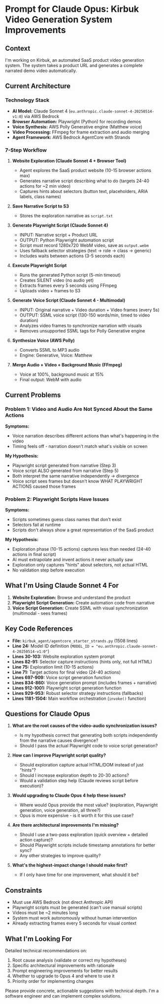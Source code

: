 # Prompt for Claude Opus: Kirbuk Video Generation System Improvements

## Context

I'm working on Kirbuk, an automated SaaS product video generation system. The system takes a product URL and generates a complete narrated demo video automatically.

## Current Architecture

### Technology Stack
- **AI Model:** Claude Sonnet 4 (`eu.anthropic.claude-sonnet-4-20250514-v1:0`) via AWS Bedrock
- **Browser Automation:** Playwright (Python) for recording demos
- **Voice Synthesis:** AWS Polly Generative engine (Matthew voice)
- **Video Processing:** FFmpeg for frame extraction and audio merging
- **Agent Framework:** AWS Bedrock AgentCore with Strands

### 7-Step Workflow

1. **Website Exploration (Claude Sonnet 4 + Browser Tool)**
   - Agent explores the SaaS product website (10-15 browser actions max)
   - Generates narrative script describing what to do (targets 24-40 actions for ~2 min video)
   - Captures hints about selectors (button text, placeholders, ARIA labels, class names)

2. **Save Narrative Script to S3**
   - Stores the exploration narrative as `script.txt`

3. **Generate Playwright Script (Claude Sonnet 4)**
   - INPUT: Narrative script + Product URL
   - OUTPUT: Python Playwright automation script
   - Script must record 1280x720 WebM video, save as `output.webm`
   - Uses fallback selector strategies (text → role → class → generic)
   - Includes waits between actions (3-5 seconds each)

4. **Execute Playwright Script**
   - Runs the generated Python script (5-min timeout)
   - Creates SILENT video (no audio yet)
   - Extracts frames every 5 seconds using FFmpeg
   - Uploads video + frames to S3

5. **Generate Voice Script (Claude Sonnet 4 - Multimodal)**
   - INPUT: Original narrative + Video duration + Video frames (every 5s)
   - OUTPUT: SSML voice script (130-150 words/min, timed to video duration)
   - Analyzes video frames to synchronize narration with visuals
   - Removes unsupported SSML tags for Polly Generative engine

6. **Synthesize Voice (AWS Polly)**
   - Converts SSML to MP3 audio
   - Engine: Generative, Voice: Matthew

7. **Merge Audio + Video + Background Music (FFmpeg)**
   - Voice at 100%, background music at 15%
   - Final output: WebM with audio

## Current Problems

### Problem 1: Video and Audio Are Not Synced About the Same Actions

**Symptoms:**
- Voice narration describes different actions than what's happening in the video
- Timing feels off - narration doesn't match what's visible on screen

**My Hypothesis:**
- Playwright script generated from narrative (Step 3)
- Voice script ALSO generated from narrative (Step 5)
- Both interpret the same narrative independently → divergence
- Voice script sees frames but doesn't know WHAT PLAYWRIGHT ACTIONS caused those frames

### Problem 2: Playwright Scripts Have Issues

**Symptoms:**
- Scripts sometimes guess class names that don't exist
- Selectors fail at runtime
- Scripts don't always show a great representation of the SaaS product

**My Hypothesis:**
- Exploration phase (10-15 actions) captures less than needed (24-40 actions in final script)
- AI must extrapolate and invent actions it never actually saw
- Exploration only captures "hints" about selectors, not actual HTML
- No validation step before execution

## What I'm Using Claude Sonnet 4 For

1. **Website Exploration:** Browse and understand the product
2. **Playwright Script Generation:** Create automation code from narrative
3. **Voice Script Generation:** Create SSML with visual synchronization (multimodal - sees frames)

## Key Code References

- **File:** `kirbuk_agent/agentcore_starter_strands.py` (1508 lines)
- **Line 24:** Model ID definition (`MODEL_ID = "eu.anthropic.claude-sonnet-4-20250514-v1:0"`)
- **Lines 30-103:** Website exploration system prompt
- **Lines 82-91:** Selector capture instructions (hints only, not full HTML)
- **Line 75:** Exploration limit (10-15 actions)
- **Line 71:** Target actions for final video (24-40 actions)
- **Lines 697-909:** Voice script generation function
- **Lines 834-860:** Voice generation prompt (includes frames + narrative)
- **Lines 912-1001:** Playwright script generation function
- **Lines 929-953:** Robust selector strategy instructions (fallbacks)
- **Lines 1181-1504:** Main workflow orchestration (`invoke()` function)

## Questions for Claude Opus

1. **What are the root causes of the video-audio synchronization issues?**
   - Is my hypothesis correct that generating both scripts independently from the narrative causes divergence?
   - Should I pass the actual Playwright code to voice script generation?

2. **How can I improve Playwright script quality?**
   - Should exploration capture actual HTML/DOM instead of just "hints"?
   - Should I increase exploration depth to 20-30 actions?
   - Would a validation step help (Claude reviews script before execution)?

3. **Would upgrading to Claude Opus 4 help these issues?**
   - Where would Opus provide the most value? (exploration, Playwright generation, voice generation, all three?)
   - Opus is more expensive - is it worth it for this use case?

4. **Are there architectural improvements I'm missing?**
   - Should I use a two-pass exploration (quick overview + detailed action capture)?
   - Should Playwright scripts include timestamp annotations for better sync?
   - Any other strategies to improve quality?

5. **What's the highest-impact change I should make first?**
   - If I only have time for one improvement, what should it be?

## Constraints

- Must use AWS Bedrock (not direct Anthropic API)
- Playwright scripts must be generated (can't use manual scripts)
- Videos must be ~2 minutes long
- System must work autonomously without human intervention
- Already extracting frames every 5 seconds for visual context

## What I'm Looking For

Detailed technical recommendations on:
1. Root cause analysis (validate or correct my hypotheses)
2. Specific architectural improvements with rationale
3. Prompt engineering improvements for better results
4. Whether to upgrade to Opus 4 and where to use it
5. Priority order for implementing changes

Please provide concrete, actionable suggestions with technical depth. I'm a software engineer and can implement complex solutions.
